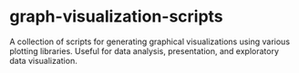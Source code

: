 # graph-visualization-scripts
A collection of scripts for generating graphical visualizations using various plotting libraries. Useful for data analysis, presentation, and exploratory data visualization.
